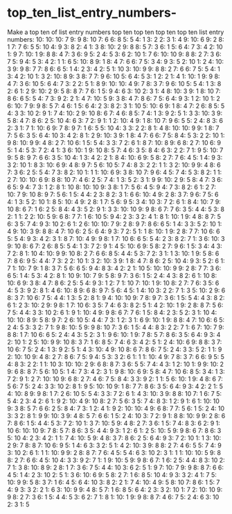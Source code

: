 # top_ten_list_entry_numbers-
Make a top ten of list entry numbers
top ten top ten top ten top ten list entry numbers:
10: 10: 10: 7
    9: 9
    8: 10
    7: 6
    6: 8
    5: 5
    4: 1
    3: 2
    2: 3
    1: 4
  9: 10: 6
    9: 2
    8: 1
    7: 7
    6: 5
    5: 10
    4: 9
    3: 8
    2: 4
    1: 3
  8: 10: 2
    9: 8
    8: 5
    7: 3
    6: 1
    5: 6
    4: 7
    3: 4
    2: 10
    1: 9
  7: 10: 1
    9: 8
    8: 4
    7: 3
    6: 9
    5: 2
    4: 5
    3: 6
    2: 10
    1: 7
  6: 10: 10
    9: 8
    8: 2
    7: 3
    6: 7
    5: 9
    4: 5
    3: 4
    2: 1
    1: 6
  5: 10: 8
    9: 1
    8: 4
    7: 6
    6: 7
    5: 3
    4: 9
    3: 5
    2: 10
    1: 2
  4: 10: 3
    9: 9
    8: 7
    7: 8
    6: 6
    5: 1
    4: 2
    3: 4
    2: 5
    1: 10
  3: 10: 9
    9: 8
    8: 2
    7: 6
    6: 7
    5: 5
    4: 1
    3: 4
    2: 10
    1: 3
  2: 10: 8
    9: 3
    8: 7
    7: 9
    6: 10
    5: 6
    4: 5
    3: 1
    2: 2
    1: 4
  1: 10: 1
    9: 9
    8: 4
    7: 3
    6: 10
    5: 6
    4: 7
    3: 2
    2: 5
    1: 8
9: 10: 10: 4
    9: 7
    8: 3
    7: 9
    6: 10
    5: 5
    4: 1
    3: 8
    2: 6
    1: 2
  9: 10: 2
    9: 5
    8: 8
    7: 7
    6: 1
    5: 9
    4: 6
    3: 10
    2: 3
    1: 4
  8: 10: 3
    9: 1
    8: 10
    7: 8
    6: 6
    5: 5
    4: 7
    3: 9
    2: 2
    1: 4
  7: 10: 5
    9: 3
    8: 4
    7: 8
    6: 7
    5: 6
    4: 9
    3: 1
    2: 10
    1: 2
  6: 10: 7
    9: 9
    8: 5
    7: 4
    6: 1
    5: 6
    4: 2
    3: 8
    2: 3
    1: 10
  5: 10: 6
    9: 1
    8: 4
    7: 2
    6: 8
    5: 5
    4: 3
    3: 10
    2: 9
    1: 7
  4: 10: 2
    9: 10
    8: 6
    7: 4
    6: 8
    5: 7
    4: 1
    3: 9
    2: 5
    1: 3
  3: 10: 3
    9: 5
    8: 4
    7: 8
    6: 2
    5: 10
    4: 6
    3: 7
    2: 9
    1: 1
  2: 10: 4
    9: 1
    8: 10
    7: 9
    6: 5
    5: 2
    4: 8
    3: 6
    2: 3
    1: 7
  1: 10: 6
    9: 7
    8: 9
    7: 1
    6: 5
    5: 10
    4: 3
    3: 2
    2: 8
    1: 4
8: 10: 10: 9
    9: 1
    8: 7
    7: 5
    6: 3
    5: 6
    4: 10
    3: 4
    2: 8
    1: 2
  9: 10: 3
    9: 1
    8: 4
    7: 6
    6: 7
    5: 8
    4: 5
    3: 2
    2: 10
    1: 9
  8: 10: 9
    9: 4
    8: 2
    7: 10
    6: 1
    5: 5
    4: 3
    3: 7
    2: 6
    1: 8
  7: 10: 8
    9: 6
    8: 2
    7: 10
    6: 9
    5: 1
    4: 5
    3: 7
    2: 4
    1: 3
  6: 10: 1
    9: 10
    8: 5
    7: 4
    6: 3
    5: 8
    4: 6
    3: 2
    2: 7
    1: 9
  5: 10: 7
    9: 5
    8: 9
    7: 6
    6: 3
    5: 10
    4: 1
    3: 4
    2: 2
    1: 8
  4: 10: 6
    9: 5
    8: 2
    7: 7
    6: 4
    5: 1
    4: 9
    3: 3
    2: 10
    1: 8
  3: 10: 6
    9: 4
    8: 9
    7: 5
    6: 10
    5: 7
    4: 8
    3: 2
    2: 1
    1: 3
  2: 10: 9
    9: 4
    8: 6
    7: 3
    6: 2
    5: 5
    4: 7
    3: 8
    2: 10
    1: 1
  1: 10: 6
    9: 3
    8: 10
    7: 9
    6: 4
    5: 7
    4: 5
    3: 8
    2: 1
    1: 2
7: 10: 10: 6
    9: 8
    8: 10
    7: 4
    6: 2
    5: 7
    4: 1
    3: 5
    2: 3
    1: 9
  9: 10: 2
    9: 5
    8: 4
    7: 3
    6: 6
    5: 9
    4: 7
    3: 1
    2: 8
    1: 10
  8: 10: 10
    9: 3
    8: 1
    7: 5
    6: 4
    5: 9
    4: 7
    3: 8
    2: 6
    1: 2
  7: 10: 7
    9: 10
    8: 9
    7: 5
    6: 1
    5: 4
    4: 2
    3: 8
    2: 3
    1: 6
  6: 10: 4
    9: 2
    8: 3
    7: 9
    6: 7
    5: 6
    4: 1
    3: 5
    2: 10
    1: 8
  5: 10: 4
    9: 2
    8: 1
    7: 5
    6: 9
    5: 3
    4: 10
    3: 7
    2: 6
    1: 8
  4: 10: 7
    9: 10
    8: 6
    7: 1
    6: 2
    5: 8
    4: 4
    3: 5
    2: 9
    1: 3
  3: 10: 10
    9: 9
    8: 6
    7: 7
    6: 3
    5: 4
    4: 5
    3: 8
    2: 1
    1: 2
  2: 10: 5
    9: 6
    8: 7
    7: 1
    6: 10
    5: 9
    4: 2
    3: 3
    2: 4
    1: 8
  1: 10: 1
    9: 4
    8: 8
    7: 5
    6: 3
    5: 7
    4: 9
    3: 10
    2: 6
    1: 2
6: 10: 10: 7
    9: 2
    8: 9
    7: 8
    6: 6
    5: 1
    4: 3
    3: 5
    2: 10
    1: 4
  9: 10: 3
    9: 8
    8: 4
    7: 10
    6: 2
    5: 6
    4: 9
    3: 7
    2: 5
    1: 1
  8: 10: 1
    9: 2
    8: 7
    7: 10
    6: 6
    5: 5
    4: 9
    3: 4
    2: 3
    1: 8
  7: 10: 4
    9: 9
    8: 1
    7: 10
    6: 6
    5: 5
    4: 2
    3: 8
    2: 7
    1: 3
  6: 10: 3
    9: 10
    8: 6
    7: 2
    6: 8
    5: 5
    4: 1
    3: 7
    2: 9
    1: 4
  5: 10: 6
    9: 5
    8: 2
    7: 9
    6: 1
    5: 3
    4: 4
    3: 7
    2: 8
    1: 10
  4: 10: 9
    9: 10
    8: 2
    7: 6
    6: 8
    5: 4
    4: 5
    3: 7
    2: 3
    1: 1
  3: 10: 1
    9: 5
    8: 6
    7: 8
    6: 9
    5: 4
    4: 7
    3: 2
    2: 10
    1: 3
  2: 10: 3
    9: 1
    8: 4
    7: 8
    6: 2
    5: 10
    4: 9
    3: 5
    2: 6
    1: 7
  1: 10: 7
    9: 1
    8: 3
    7: 5
    6: 6
    5: 9
    4: 8
    3: 4
    2: 2
    1: 10
5: 10: 10: 9
    9: 2
    8: 7
    7: 3
    6: 6
    5: 1
    4: 5
    3: 4
    2: 8
    1: 10
  9: 10: 7
    9: 5
    8: 9
    7: 3
    6: 1
    5: 2
    4: 4
    3: 8
    2: 6
    1: 10
  8: 10: 6
    9: 3
    8: 4
    7: 8
    6: 2
    5: 5
    4: 9
    3: 1
    2: 7
    1: 10
  7: 10: 1
    9: 10
    8: 2
    7: 7
    6: 3
    5: 6
    4: 5
    3: 9
    2: 8
    1: 4
  6: 10: 8
    9: 6
    8: 9
    7: 5
    6: 4
    5: 1
    4: 10
    3: 2
    2: 7
    1: 3
  5: 10: 2
    9: 6
    8: 3
    7: 10
    6: 7
    5: 4
    4: 1
    3: 5
    2: 8
    1: 9
  4: 10: 10
    9: 7
    8: 9
    7: 3
    6: 1
    5: 5
    4: 4
    3: 8
    2: 6
    1: 2
  3: 10: 2
    9: 9
    8: 1
    7: 10
    6: 3
    5: 7
    4: 6
    3: 8
    2: 5
    1: 4
  2: 10: 1
    9: 2
    8: 8
    7: 5
    6: 7
    5: 4
    4: 3
    3: 10
    2: 6
    1: 9
  1: 10: 4
    9: 9
    8: 6
    7: 7
    6: 1
    5: 8
    4: 2
    3: 5
    2: 3
    1: 10
4: 10: 10: 8
    9: 5
    8: 9
    7: 2
    6: 10
    5: 4
    4: 7
    3: 1
    2: 3
    1: 6
  9: 10: 1
    9: 8
    8: 4
    7: 10
    6: 6
    5: 2
    4: 5
    3: 3
    2: 7
    1: 9
  8: 10: 5
    9: 9
    8: 10
    7: 3
    6: 1
    5: 4
    4: 8
    3: 2
    2: 7
    1: 6
  7: 10: 7
    9: 8
    8: 1
    7: 10
    6: 6
    5: 2
    4: 4
    3: 5
    2: 3
    1: 9
  6: 10: 1
    9: 7
    8: 5
    7: 8
    6: 3
    5: 6
    4: 9
    3: 4
    2: 10
    1: 2
  5: 10: 9
    9: 10
    8: 3
    7: 1
    6: 8
    5: 7
    4: 6
    3: 4
    2: 5
    1: 2
  4: 10: 6
    9: 8
    8: 3
    7: 10
    6: 7
    5: 2
    4: 1
    3: 9
    2: 5
    1: 4
  3: 10: 4
    9: 10
    8: 6
    7: 8
    6: 7
    5: 2
    4: 3
    3: 5
    2: 1
    1: 9
  2: 10: 10
    9: 4
    8: 2
    7: 8
    6: 7
    5: 9
    4: 5
    3: 3
    2: 6
    1: 1
  1: 10: 4
    9: 7
    8: 3
    7: 6
    6: 9
    5: 5
    4: 8
    3: 2
    2: 1
    1: 10
3: 10: 10: 2
    9: 6
    8: 8
    7: 3
    6: 5
    5: 7
    4: 4
    3: 1
    2: 10
    1: 9
  9: 10: 2
    9: 6
    8: 8
    7: 5
    6: 10
    5: 1
    4: 7
    3: 4
    2: 3
    1: 9
  8: 10: 6
    9: 5
    8: 4
    7: 10
    6: 8
    5: 3
    4: 1
    3: 7
    2: 9
    1: 2
  7: 10: 10
    9: 6
    8: 2
    7: 4
    6: 7
    5: 8
    4: 3
    3: 9
    2: 1
    1: 5
  6: 10: 1
    9: 4
    8: 6
    7: 5
    6: 7
    5: 2
    4: 3
    3: 10
    2: 8
    1: 9
  5: 10: 10
    9: 1
    8: 7
    7: 8
    6: 3
    5: 6
    4: 9
    3: 4
    2: 2
    1: 5
  4: 10: 8
    9: 9
    8: 1
    7: 2
    6: 10
    5: 5
    4: 3
    3: 7
    2: 6
    1: 4
  3: 10: 3
    9: 8
    8: 10
    7: 1
    6: 7
    5: 5
    4: 2
    3: 4
    2: 6
    1: 9
  2: 10: 4
    9: 10
    8: 2
    7: 5
    6: 3
    5: 7
    4: 8
    3: 1
    2: 9
    1: 6
  1: 10: 10
    9: 3
    8: 5
    7: 6
    6: 2
    5: 8
    4: 7
    3: 1
    2: 4
    1: 9
2: 10: 10: 4
    9: 6
    8: 7
    7: 5
    6: 1
    5: 2
    4: 10
    3: 3
    2: 8
    1: 9
  9: 10: 3
    9: 4
    8: 5
    7: 6
    6: 1
    5: 2
    4: 10
    3: 7
    2: 9
    1: 8
  8: 10: 9
    9: 2
    8: 6
    7: 8
    6: 1
    5: 4
    4: 5
    3: 7
    2: 10
    1: 3
  7: 10: 5
    9: 4
    8: 2
    7: 3
    6: 1
    5: 7
    4: 8
    3: 6
    2: 9
    1: 10
  6: 10: 10
    9: 7
    8: 5
    7: 8
    6: 3
    5: 4
    4: 9
    3: 1
    2: 6
    1: 2
  5: 10: 5
    9: 9
    8: 6
    7: 8
    6: 3
    5: 10
    4: 2
    3: 4
    2: 1
    1: 7
  4: 10: 5
    9: 4
    8: 3
    7: 8
    6: 2
    5: 6
    4: 9
    3: 7
    2: 10
    1: 1
  3: 10: 2
    9: 7
    8: 8
    7: 10
    6: 9
    5: 1
    4: 6
    3: 3
    2: 5
    1: 4
  2: 10: 3
    9: 8
    8: 2
    7: 4
    6: 5
    5: 7
    4: 9
    3: 10
    2: 6
    1: 1
  1: 10: 9
    9: 2
    8: 8
    7: 7
    6: 4
    5: 5
    4: 6
    3: 10
    2: 3
    1: 1
1: 10: 10: 5
    9: 8
    8: 2
    7: 6
    6: 4
    5: 10
    4: 3
    3: 9
    2: 7
    1: 1
  9: 10: 5
    9: 9
    8: 6
    7: 1
    6: 2
    5: 4
    4: 8
    3: 10
    2: 7
    1: 3
  8: 10: 8
    9: 2
    8: 1
    7: 3
    6: 7
    5: 4
    4: 10
    3: 6
    2: 5
    1: 9
  7: 10: 7
    9: 9
    8: 8
    7: 6
    6: 4
    5: 1
    4: 2
    3: 10
    2: 5
    1: 3
  6: 10: 6
    9: 5
    8: 2
    7: 1
    6: 8
    5: 10
    4: 9
    3: 3
    2: 4
    1: 7
  5: 10: 9
    9: 5
    8: 3
    7: 1
    6: 4
    5: 6
    4: 10
    3: 8
    2: 2
    1: 7
  4: 10: 4
    9: 5
    8: 10
    7: 8
    6: 1
    5: 7
    4: 9
    3: 3
    2: 2
    1: 6
  3: 10: 9
    9: 4
    8: 5
    7: 1
    6: 8
    5: 6
    4: 2
    3: 3
    2: 10
    1: 7
  2: 10: 10
    9: 9
    8: 2
    7: 3
    6: 1
    5: 4
    4: 5
    3: 6
    2: 7
    1: 8
  1: 10: 1
    9: 9
    8: 8
    7: 4
    6: 7
    5: 2
    4: 6
    3: 10
    2: 3
    1: 5
